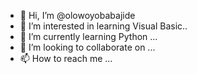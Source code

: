 - 👋 Hi, I’m @olowoyobabajide
- 👀 I’m interested in learning Visual Basic..
- 🌱 I’m currently learning Python ...
- 💞️ I’m looking to collaborate on ...
- 📫 How to reach me ...

<!---
olowoyobabajide/olowoyobabajide is a ✨ special ✨ repository because its `README.md` (this file) appears on your GitHub profile.
You can click the Preview link to take a look at your changes.
--->
